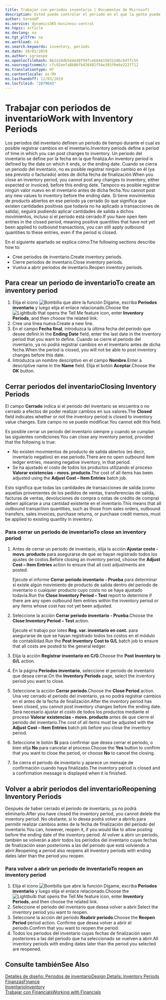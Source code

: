 ```yaml
---
title: Trabajar con periodos inventario | Documentos de Microsoft
description: Usted puede controlar el periodo en el que la gente puede registrar cambios en el inventario mediante la definición de periodos de inventario.
author: SorenGP
ms.service: dynamics365-business-central
ms.topic: article
ms.devlang: na
ms.tgt_pltfrm: na
ms.workload: na
ms.search.keywords: inventory, periods
ms.date: 10/01/2019
ms.author: sgroespe
ms.openlocfilehash: 8b2a34db5d4e40f99fceb844150312d6c6dffc55
ms.sourcegitcommit: cfc92eefa8b06fb426482f54e393f0e6e222f712
ms.translationtype: HT
ms.contentlocale: es-MX
ms.lasthandoff: 12/03/2019
ms.locfileid: "2879643"
---
```

# <a name="work-with-inventory-periods"></a><span data-ttu-id="5bf2a-103">Trabajar con periodos de inventario</span><span class="sxs-lookup"><span data-stu-id="5bf2a-103">Work with Inventory Periods</span></span>
<span data-ttu-id="5bf2a-104">Los periodos del inventario definen un periodo de tiempo durante el cual es posible registrar cambios en el inventario.</span><span class="sxs-lookup"><span data-stu-id="5bf2a-104">Inventory periods define a period of time in which you can post changes to inventory.</span></span> <span data-ttu-id="5bf2a-105">Un periodo del inventario se define por la fecha en la que finaliza.</span><span class="sxs-lookup"><span data-stu-id="5bf2a-105">An inventory period is defined by the date on which it ends, or the ending date.</span></span> <span data-ttu-id="5bf2a-106">Cuando se cierra un periodo del inventario, no es posible registrar ningún cambio en él (ya sea previsto o facturado) antes de dicha fecha de finalización.</span><span class="sxs-lookup"><span data-stu-id="5bf2a-106">When you close an inventory period, you cannot post any changes to inventory, either expected or invoiced, before this ending date.</span></span> <span data-ttu-id="5bf2a-107">Tampoco es posible registrar ningún valor nuevo en el inventario antes de dicha fecha.</span><span class="sxs-lookup"><span data-stu-id="5bf2a-107">You cannot post any new values to inventory before the ending date.</span></span> <span data-ttu-id="5bf2a-108">Si tiene movimientos de producto abiertos en ese periodo ya cerrado (lo que significa que existen cantidades positivas que todavía no ha aplicado a transacciones de salida), seguirá pudiendo aplicar cantidades de salida a dichos movimientos, incluso si el periodo está cerrado.</span><span class="sxs-lookup"><span data-stu-id="5bf2a-108">If you have open item entries in the closed period, meaning positive quantities that have not yet been applied to outbound transactions, you can still apply outbound quantities to these entries, even if the period is closed.</span></span>  

<span data-ttu-id="5bf2a-109">En el siguiente apartado se explica cómo:</span><span class="sxs-lookup"><span data-stu-id="5bf2a-109">The following sections describe how to:</span></span>

* <span data-ttu-id="5bf2a-110">Cree periodos de inventario.</span><span class="sxs-lookup"><span data-stu-id="5bf2a-110">Create inventory periods.</span></span>  
* <span data-ttu-id="5bf2a-111">Cierre periodos de inventario.</span><span class="sxs-lookup"><span data-stu-id="5bf2a-111">Close inventory periods.</span></span>  
* <span data-ttu-id="5bf2a-112">Vuelva a abrir periodos de inventario.</span><span class="sxs-lookup"><span data-stu-id="5bf2a-112">Reopen inventory periods.</span></span>  

## <a name="to-create-an-inventory-period"></a><span data-ttu-id="5bf2a-113">Para crear un periodo de inventario</span><span class="sxs-lookup"><span data-stu-id="5bf2a-113">To create an inventory period</span></span>  
1. <span data-ttu-id="5bf2a-114">Elija el icono ![Bombilla que abre la función Dígame](media/ui-search/search_small.png "Dígame qué desea hacer"), escriba **Periodos inventario** y luego elija el enlace relacionado.</span><span class="sxs-lookup"><span data-stu-id="5bf2a-114">Choose the ![Lightbulb that opens the Tell Me feature](media/ui-search/search_small.png "Tell me what you want to do") icon, enter **Inventory Periods**, and then choose the related link.</span></span>  
2. <span data-ttu-id="5bf2a-115">Cree una línea nueva.</span><span class="sxs-lookup"><span data-stu-id="5bf2a-115">Create a new line.</span></span>  
3. <span data-ttu-id="5bf2a-116">En el campo **Fecha final**, introduzca la última fecha del periodo que desee definir.</span><span class="sxs-lookup"><span data-stu-id="5bf2a-116">In the **Ending Date** field, enter the last date in the inventory period that you want to define.</span></span> <span data-ttu-id="5bf2a-117">Cuando se cierre el periodo del inventario, ya no podrá registrar cambios en el inventario antes de dicha fecha.</span><span class="sxs-lookup"><span data-stu-id="5bf2a-117">When the period is closed, you will not be able to post inventory changes before this date.</span></span>  
4. <span data-ttu-id="5bf2a-118">Introduzca un nombre descriptivo en el campo **Nombre**.</span><span class="sxs-lookup"><span data-stu-id="5bf2a-118">Enter a descriptive name in the **Name** field.</span></span> <span data-ttu-id="5bf2a-119">Elija el botón **Aceptar**.</span><span class="sxs-lookup"><span data-stu-id="5bf2a-119">Choose the **OK** button.</span></span>  

## <a name="closing-inventory-periods"></a><span data-ttu-id="5bf2a-120">Cerrar periodos del inventario</span><span class="sxs-lookup"><span data-stu-id="5bf2a-120">Closing Inventory Periods</span></span>  
<span data-ttu-id="5bf2a-121">El campo **Cerrado** indica si el periodo del inventario se encuentra o no cerrado a efectos de poder realizar cambios en sus valores.</span><span class="sxs-lookup"><span data-stu-id="5bf2a-121">The **Closed** field indicates whether or not the inventory period is closed to inventory value changes.</span></span> <span data-ttu-id="5bf2a-122">Este campo no se puede modificar.</span><span class="sxs-lookup"><span data-stu-id="5bf2a-122">You cannot edit this field.</span></span>  

<span data-ttu-id="5bf2a-123">Es posible cerrar un periodo del inventario siempre y cuando se cumplan las siguientes condiciones:</span><span class="sxs-lookup"><span data-stu-id="5bf2a-123">You can close any inventory period, provided that the following is true:</span></span>  

* <span data-ttu-id="5bf2a-124">No existen movimientos de producto de salida abiertos (es decir, inventario negativo) en ese periodo.</span><span class="sxs-lookup"><span data-stu-id="5bf2a-124">There are no open outbound item ledger entries, meaning negative inventory, in that period.</span></span>  
* <span data-ttu-id="5bf2a-125">Se ha ajustado el costo de todos los productos utilizando el proceso **Valorar existencias - movs. producto**.</span><span class="sxs-lookup"><span data-stu-id="5bf2a-125">The cost of all items has been adjusted using the **Adjust Cost – Item Entries** batch job.</span></span>  

<span data-ttu-id="5bf2a-126">Esto significa que todas las cantidades de transacciones de salida (como aquellas provenientes de los pedidos de ventas, transferencias de salida, facturas de ventas, devoluciones de compra o notas de crédito de compra) deben aplicarse a una cantidad existente en el inventario.</span><span class="sxs-lookup"><span data-stu-id="5bf2a-126">This means that all outbound transaction quantities, such as those from sales orders, outbound transfers, sales invoices, purchase returns, or purchase credit memos, must be applied to existing quantity in inventory.</span></span>  

### <a name="to-close-an-inventory-period"></a><span data-ttu-id="5bf2a-127">Para cerrar un periodo de inventario</span><span class="sxs-lookup"><span data-stu-id="5bf2a-127">To close an inventory period</span></span>  
1. <span data-ttu-id="5bf2a-128">Antes de cerrar un periodo de inventario, elija la acción **Ajustar costo - movs. producto** para asegurarse de que se hayan registrado todos los ajustes de costos.</span><span class="sxs-lookup"><span data-stu-id="5bf2a-128">Before closing an inventory period, choose the **Adjust Cost – Item Entries** action to ensure that all cost adjustments are posted.</span></span>

     <span data-ttu-id="5bf2a-129">Ejecute el informe **Cerrar periodo inventario - Prueba** para determinar si existe algún movimiento de producto de salida dentro del periodo de inventario o cualquier producto cuyo costo no se haya ajustado todavía.</span><span class="sxs-lookup"><span data-stu-id="5bf2a-129">Run the **Close Inventory Period – Test** report to determine if there are any open outbound item entries within the inventory period or any items whose cost has not yet been adjusted.</span></span>  
2. <span data-ttu-id="5bf2a-130">Seleccione la acción **Cerrar periodo inventario - Prueba**.</span><span class="sxs-lookup"><span data-stu-id="5bf2a-130">Choose the **Close Inventory Period – Test** action.</span></span>  

     <span data-ttu-id="5bf2a-131">Ejecute el trabajo por lotes **Reg. var. inventario en cont.** para asegurarse de que se hayan registrado todos los costos en el módulo de contabilidad.</span><span class="sxs-lookup"><span data-stu-id="5bf2a-131">Run the **Post Inventory Cost to G/L** batch job to ensure that all costs are posted to the general ledger.</span></span>  
3. <span data-ttu-id="5bf2a-132">Elija la acción **Registrar inventario en C/G**.</span><span class="sxs-lookup"><span data-stu-id="5bf2a-132">Choose the **Post Inventory to G/L** action.</span></span>  
4. <span data-ttu-id="5bf2a-133">En la página **Periodos inventario**, seleccione el periodo de inventario que desea cerrar.</span><span class="sxs-lookup"><span data-stu-id="5bf2a-133">On the **Inventory Periods** page, select the inventory period you want to close.</span></span>  
5. <span data-ttu-id="5bf2a-134">Seleccione la acción **Cerrar periodo**.</span><span class="sxs-lookup"><span data-stu-id="5bf2a-134">Choose the **Close Period** action.</span></span> <span data-ttu-id="5bf2a-135">Una vez cerrado el periodo del inventario, ya no podrá registrar cambios en el antes de la fecha de finalización.</span><span class="sxs-lookup"><span data-stu-id="5bf2a-135">After the inventory period has been closed, you cannot post inventory changes before the ending date.</span></span> <span data-ttu-id="5bf2a-136">Será necesario ajustar el costo de todos los productos mediante el proceso **Valorar existencias - movs. producto** antes de que cierre el periodo del inventario.</span><span class="sxs-lookup"><span data-stu-id="5bf2a-136">The cost of all items must be adjusted with the **Adjust Cost – Item Entries** batch job before you close the inventory period.</span></span>  
6. <span data-ttu-id="5bf2a-137">Seleccione le botón **Sí** para confirmar que desea cerrar el periodo, o bien elija **No** para cancelar el proceso.</span><span class="sxs-lookup"><span data-stu-id="5bf2a-137">Choose the **Yes** button to confirm that you want to close the period, or choose **No** to cancel the closing.</span></span>  
7. <span data-ttu-id="5bf2a-138">Se cierra el periodo de inventario y aparece un mensaje de confirmación cuando haya finalizado.</span><span class="sxs-lookup"><span data-stu-id="5bf2a-138">The inventory period is closed and a confirmation message is displayed when it is finished.</span></span>  

## <a name="reopening-inventory-periods"></a><span data-ttu-id="5bf2a-139">Volver a abrir periodos del inventario</span><span class="sxs-lookup"><span data-stu-id="5bf2a-139">Reopening Inventory Periods</span></span>  
<span data-ttu-id="5bf2a-140">Después de haber cerrado el periodo de inventario, ya no podrá eliminarlo.</span><span class="sxs-lookup"><span data-stu-id="5bf2a-140">After you have closed the inventory period, you cannot delete the inventory period.</span></span> <span data-ttu-id="5bf2a-141">No obstante, si lo desea podrá volver a abrirlo para permitir realizar cambios antes de la fecha de finalización del periodo del inventario.</span><span class="sxs-lookup"><span data-stu-id="5bf2a-141">You can, however, reopen it, if you would like to allow posting before the ending date of the inventory period.</span></span> <span data-ttu-id="5bf2a-142">Al volver a abrir un periodo, también se volverán a abrir todos los periodos del inventario cuyas fechas de finalización sean posteriores a las del periodo que está volviendo a abrir.</span><span class="sxs-lookup"><span data-stu-id="5bf2a-142">Reopening a period also reopens all inventory periods with ending dates later than the period you reopen.</span></span>  

### <a name="to-reopen-an-inventory-period"></a><span data-ttu-id="5bf2a-143">Para volver a abrir un periodo de inventario</span><span class="sxs-lookup"><span data-stu-id="5bf2a-143">To reopen an inventory period</span></span>  
1. <span data-ttu-id="5bf2a-144">Elija el icono ![Bombilla que abre la función Dígame](media/ui-search/search_small.png "Dígame qué desea hacer"), escriba **Periodos inventario** y luego elija el enlace relacionado.</span><span class="sxs-lookup"><span data-stu-id="5bf2a-144">Choose the ![Lightbulb that opens the Tell Me feature](media/ui-search/search_small.png "Tell me what you want to do") icon, enter **Inventory Periods**, and then choose the related link.</span></span>  
2. <span data-ttu-id="5bf2a-145">Seleccione el periodo del inventario que desea volver a abrir.</span><span class="sxs-lookup"><span data-stu-id="5bf2a-145">Select the inventory period you want to reopen.</span></span>  
3. <span data-ttu-id="5bf2a-146">Seleccione la acción del periodo **Reabrir periodo**.</span><span class="sxs-lookup"><span data-stu-id="5bf2a-146">Choose the **Reopen Period** period action.</span></span> <span data-ttu-id="5bf2a-147">Confirme que desea volver a abrir el periodo.</span><span class="sxs-lookup"><span data-stu-id="5bf2a-147">Confirm that you want to reopen the period.</span></span>  
4. <span data-ttu-id="5bf2a-148">Todos los periodos del inventario cuyas fechas de finalización sean posteriores a las del periodo que ha seleccionado se vuelven a abrir.</span><span class="sxs-lookup"><span data-stu-id="5bf2a-148">All inventory periods with ending dates later than the period you selected are reopened.</span></span>  

## <a name="see-also"></a><span data-ttu-id="5bf2a-149">Consulte también</span><span class="sxs-lookup"><span data-stu-id="5bf2a-149">See Also</span></span>  
[<span data-ttu-id="5bf2a-150">Detalles de diseño: Periodos de inventario</span><span class="sxs-lookup"><span data-stu-id="5bf2a-150">Design Details: Inventory Periods</span></span>](design-details-inventory-periods.md)  
[<span data-ttu-id="5bf2a-151">Finanzas</span><span class="sxs-lookup"><span data-stu-id="5bf2a-151">Finance</span></span>](finance.md)  
[<span data-ttu-id="5bf2a-152">Inventario</span><span class="sxs-lookup"><span data-stu-id="5bf2a-152">Inventory</span></span>](inventory-manage-inventory.md)  
[<span data-ttu-id="5bf2a-153">Trabajar con Financials</span><span class="sxs-lookup"><span data-stu-id="5bf2a-153">Working with Financials</span></span>](ui-work-product.md)
